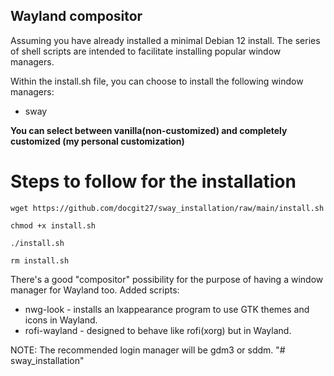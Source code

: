 
## Wayland compositor

Assuming you have already installed a minimal Debian 12 install.
The series of shell scripts are intended to facilitate installing popular window managers.

Within the install.sh file, you can choose to install the following window managers:

* sway

**You can select between vanilla(non-customized) and completely customized (my personal customization)** 

# Steps to follow for the installation

``` 
wget https://github.com/docgit27/sway_installation/raw/main/install.sh

chmod +x install.sh

./install.sh

rm install.sh

```

There's a good "compositor" possibility for the purpose of having a window manager for Wayland too.
Added scripts:

* nwg-look - installs an lxappearance program to use GTK themes and icons in Wayland.
* rofi-wayland - designed to behave like rofi(xorg) but in Wayland.

NOTE:  The recommended login manager will be gdm3 or sddm.
"# sway_installation" 
